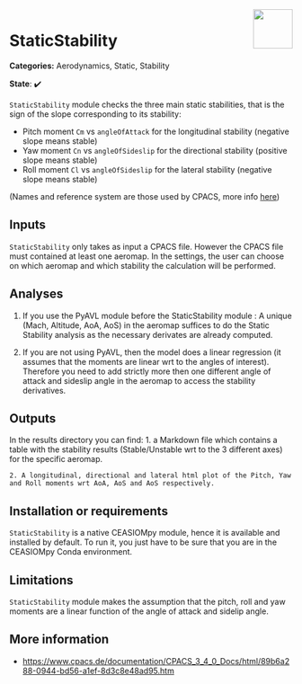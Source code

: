<img align="right" height="70" src="../../documents/logos/CEASIOMpy_banner_mission.png">

# StaticStability

**Categories:** Aerodynamics, Static, Stability

**State**: :heavy_check_mark:

`StaticStability` module checks the three main static stabilities, that is the sign of the slope corresponding to its stability:

- Pitch moment `Cm` vs `angleOfAttack` for the longitudinal stability (negative slope means stable)
- Yaw moment `Cn` vs `angleOfSideslip` for the directional stability (positive slope means stable)
- Roll moment `Cl` vs `angleOfSideslip` for the lateral stability (negative slope means stable)

(Names and reference system are those used by CPACS, more info [here](https://www.cpacs.de/documentation/CPACS_3_4_0_Docs/html/89b6a288-0944-bd56-a1ef-8d3c8e48ad95.htm))

## Inputs

`StaticStability` only takes as input a CPACS file. However the CPACS file must contained at least one aeromap. In the settings, the user can choose on which aeromap and which stability the calculation will be performed.

## Analyses

1. If you use the PyAVL module before the StaticStability module :
A unique (Mach, Altitude, AoA, AoS) in the aeromap suffices to do the Static Stability analysis as the necessary derivates are already computed.

2. If you are not using PyAVL, then the model does a linear regression (it assumes that the moments are linear wrt to the angles of interest). Therefore you need to add strictly more then one different angle of attack and sideslip angle in the aeromap to access the stability derivatives.

## Outputs

In the results directory you can find:
    1. a Markdown file which contains a table with the stability results (Stable/Unstable wrt to the 3 different axes) for the specific aeromap.

    2. A longitudinal, directional and lateral html plot of the Pitch, Yaw and Roll moments wrt AoA, AoS and AoS respectively.

## Installation or requirements

`StaticStability` is a native CEASIOMpy module, hence it is available and installed by default. To run it, you just have to be sure that you are in the CEASIOMpy Conda environment.

## Limitations

`StaticStability` module makes the assumption that the pitch, roll and yaw moments are a linear function of the angle of attack and sidelip angle.

## More information

- <https://www.cpacs.de/documentation/CPACS_3_4_0_Docs/html/89b6a288-0944-bd56-a1ef-8d3c8e48ad95.htm>
